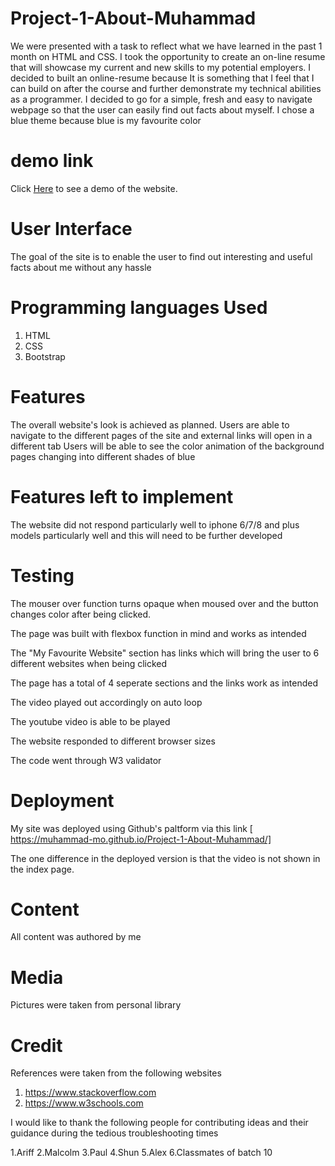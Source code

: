 # Project-1-About-Muhammad
We were presented with a task to reflect what we have learned in the past 1 month on HTML and CSS.
I took the opportunity to create an on-line resume that will showcase my current and new skills to my potential employers. 
I decided to built an online-resume because It is something that I feel that I can build on after the course and further demonstrate my technical abilities as a programmer.
I decided to go for a simple, fresh and easy to navigate webpage so that the user can easily find out facts about myself. I chose a blue theme because blue is my favourite color



# demo link

Click <a href=https://muhammad-mo.github.io/Project-1-About-Muhammad/ target="blank">Here</a> to see a demo of the website.



# User Interface
The goal of the site is to enable the user to find out interesting and useful facts about me without any hassle

# Programming languages Used

1. HTML
2. CSS
3. Bootstrap 

# Features
The overall website's look is achieved as planned. 
Users are able to navigate to the different pages of the site and external links will open in a different tab
Users will be able to see the color animation of the background pages changing into different shades of blue

# Features left to implement
The website did not respond particularly well to iphone 6/7/8 and plus models particularly well and this will need to be further developed

# Testing
The mouser over function turns opaque when moused over and the button changes color after being clicked.

The page was built with flexbox function in mind and works as intended

The "My Favourite Website" section has links which will bring the user to 6 different websites when being clicked

The page has a total of 4 seperate sections and the links work as intended

The video played out accordingly on auto loop

The youtube video is able to be played

The website responded to different browser sizes

The code went through W3 validator


# Deployment

My site was deployed using Github's paltform via this link
[ https://muhammad-mo.github.io/Project-1-About-Muhammad/]

The one difference in the deployed version is that the video is not shown in the index page.


# Content
All content was authored by me

# Media
Pictures were taken from personal library

# Credit
References were taken from the following websites

1. https://www.stackoverflow.com
2. https://www.w3schools.com

I would like to thank the following people for contributing ideas and their guidance
during the tedious troubleshooting times

1.Ariff
2.Malcolm
3.Paul
4.Shun
5.Alex
6.Classmates of batch 10




